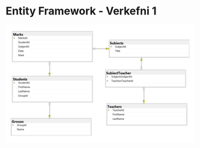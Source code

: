 
# Entity Framework - Verkefni 1

![Logo](https://raw.githubusercontent.com/almararn/EF_verk1/main/diagram.jpg)
